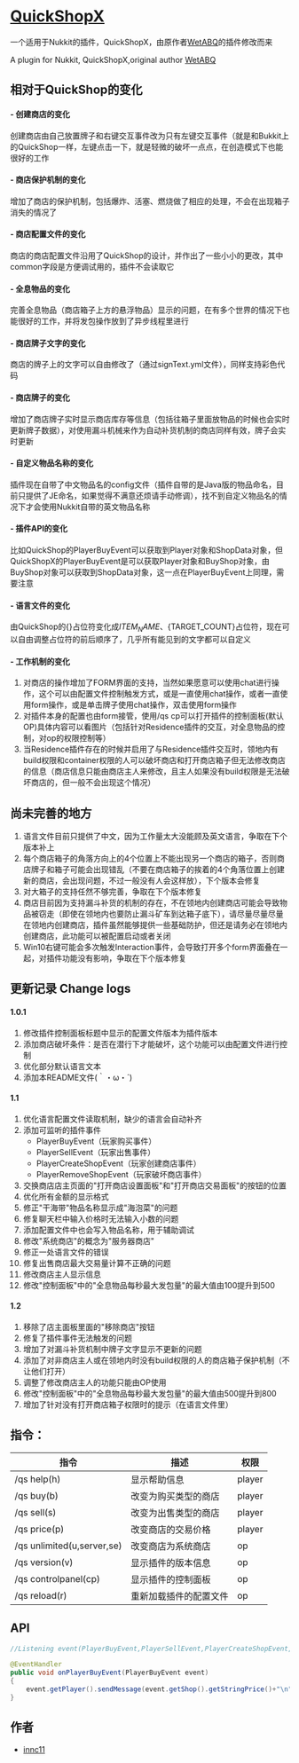 # [QuickShopX](https://github.com/innc11/QuickShopX)

一个适用于Nukkit的插件，QuickShopX，由原作者[WetABQ](https://github.com/WetABQ)的插件修改而来

 A plugin for Nukkit, QuickShopX,original author [WetABQ](https://github.com/WetABQ)

## 相对于QuickShop的变化

#### - 创建商店的变化

创建商店由自己放置牌子和右键交互事件改为只有左键交互事件（就是和Bukkit上的QuickShop一样，左键点击一下，就是轻微的破坏一点点，在创造模式下也能很好的工作

#### - 商店保护机制的变化

增加了商店的保护机制，包括爆炸、活塞、燃烧做了相应的处理，不会在出现箱子消失的情况了

#### - 商店配置文件的变化

商店的商店配置文件沿用了QuickShop的设计，并作出了一些小小的更改，其中common字段是方便调试用的，插件不会读取它

#### - 全息物品的变化

完善全息物品（商店箱子上方的悬浮物品）显示的问题，在有多个世界的情况下也能很好的工作，并将发包操作放到了异步线程里进行

#### - 商店牌子文字的变化

商店的牌子上的文字可以自由修改了（通过signText.yml文件），同样支持彩色代码

#### - 商店牌子的变化

增加了商店牌子实时显示商店库存等信息（包括往箱子里面放物品的时候也会实时更新牌子数据），对使用漏斗机械来作为自动补货机制的商店同样有效，牌子会实时更新

#### - 自定义物品名称的变化

插件现在自带了中文物品名的config文件（插件自带的是Java版的物品命名，目前只提供了JE命名，如果觉得不满意还烦请手动修调），找不到自定义物品名的情况下才会使用Nukkit自带的英文物品名称

#### - 插件API的变化

比如QuickShop的PlayerBuyEvent可以获取到Player对象和ShopData对象，但QuickShopX的PlayerBuyEvent是可以获取Player对象和BuyShop对象，由BuyShop对象可以获取到ShopData对象，这一点在PlayerBuyEvent上同理，需要注意

#### - 语言文件的变化

由QuickShop的{}占位符变化成${ITEM_NAME}、${TARGET_COUNT}占位符，现在可以自由调整占位符的前后顺序了，几乎所有能见到的文字都可以自定义

#### - 工作机制的变化

1. 对商店的操作增加了FORM界面的支持，当然如果愿意可以使用chat进行操作，这个可以由配置文件控制触发方式，或是一直使用chat操作，或者一直使用form操作，或是单击牌子使用chat操作，双击使用form操作
2. 对插件本身的配置也由form接管，使用/qs cp可以打开插件的控制面板(默认OP)具体内容可以看图片（包括针对Residence插件的交互，对全息物品的控制，对op的权限控制等）
3. 当Residence插件存在的时候并启用了与Residence插件交互时，领地内有build权限和container权限的人可以破坏商店和打开商店箱子但无法修改商店的信息（商店信息只能由商店主人来修改，且主人如果没有build权限是无法破坏商店的，但一般不会出现这个情况）

## 尚未完善的地方
1. 语言文件目前只提供了中文，因为工作量太大没能顾及英文语言，争取在下个版本补上
2. 每个商店箱子的角落方向上的4个位置上不能出现另一个商店的箱子，否则商店牌子和箱子可能会出现错乱（不要在商店箱子的挨着的4个角落位置上创建新的商店，会出现问题，不过一般没有人会这样放），下个版本会修复
3. 对大箱子的支持任然不够完善，争取在下个版本修复
4. 商店目前因为支持漏斗补货的机制的存在，不在领地内创建商店可能会导致物品被窃走（即使在领地内也要防止漏斗矿车到达箱子底下），请尽量尽量尽量在领地内创建商店，插件虽然能够提供一些基础防护，但还是请务必在领地内创建商店，此功能可以被配置启动或者关闭
5. Win10右键可能会多次触发Interaction事件，会导致打开多个form界面叠在一起，对插件功能没有影响，争取在下个版本修复

## 更新记录 Change logs

#### 1.0.1

1. 修改插件控制面板标题中显示的配置文件版本为插件版本
2. 添加商店破坏条件：是否在潜行下才能破坏，这个功能可以由配置文件进行控制
3. 优化部分默认语言文本
4. 添加本README文件(｀・ω・´)

#### 1.1

1. 优化语言配置文件读取机制，缺少的语言会自动补齐
2. 添加可监听的插件事件
	- PlayerBuyEvent（玩家购买事件）
	- PlayerSellEvent（玩家出售事件）
	- PlayerCreateShopEvent（玩家创建商店事件）
	- PlayerRemoveShopEvent（玩家破坏商店事件）
3. 交换商店店主页面的"打开商店设置面板"和"打开商店交易面板"的按钮的位置
4. 优化所有金额的显示格式
5. 修正"干海带"物品名称显示成"海泡菜"的问题
6. 修复聊天栏中输入价格时无法输入小数的问题
7. 添加配置文件中也会写入物品名称，用于辅助调试
8. 修改"系统商店"的概念为"服务器商店"
9. 修正一处语言文件的错误
10. 修复出售商店最大交易量计算不正确的问题
11. 修改商店主人显示信息
12. 修改"控制面板"中的"全息物品每秒最大发包量"的最大值由100提升到500

#### 1.2

1. 移除了店主面板里面的"移除商店"按钮
2. 修复了插件事件无法触发的问题
3. 增加了对漏斗补货机制中牌子文字显示不更新的问题
4. 添加了对非商店主人或在领地内时没有build权限的人的商店箱子保护机制（不让他们打开）
5. 调整了修改商店主人的功能只能由OP使用
6. 修改"控制面板"中的"全息物品每秒最大发包量"的最大值由500提升到800
7. 增加了针对没有打开商店箱子权限时的提示（在语言文件里）

## 指令：

| 指令                        | 描述                   | 权限   |
| --------------------------- | ---------------------- | ------ |
| /qs help(h)                 | 显示帮助信息           | player |
| /qs buy(b)                  | 改变为购买类型的商店   | player |
| /qs sell(s)                 | 改变为出售类型的商店   | player |
| /qs price(p) <price>        | 改变商店的交易价格     | player |
| /qs unlimited(u,server,se)  | 改变商店为系统商店     | op     |
| /qs version(v)              | 显示插件的版本信息     | op     |
| /qs controlpanel(cp)        | 显示插件的控制面板     | op     |
| /qs reload(r)               | 重新加载插件的配置文件 | op     |

## API

```java
//Listening event(PlayerBuyEvent,PlayerSellEvent,PlayerCreateShopEvent,PlayerRemoveShopEvent)

@EventHandler
public void onPlayerBuyEvent(PlayerBuyEvent event) 
{
    event.getPlayer().sendMessage(event.getShop().getStringPrice()+"\n"+event.getCount());
}
```

## 作者
- [innc11](https://github.com/innc11)
